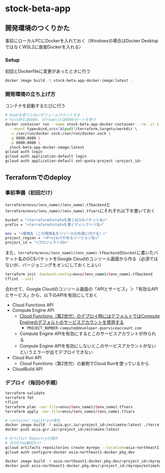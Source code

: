 # stock-beta-app

## 開発環境のつくりかた

事前にローカルPCにDockerを入れておく（Windowsの場合はDocker DesktopではなくWSL2に直接Dockerを入れる）

### Setup

初回とDockerfileに変更があったときに行う

```bash
docker image build -t stock-beta-app-docker-image:latest .
```

### 開発環境の立ち上げ方

コンテナを起動するたびに行う

```bash
# DooDを使うためにボリュームマウントする
# FastAPIは8080, Streamlitは8000ポートを使う
docker container run --name stock-beta-app-docker-container --rm -it \
  --mount type=bind,src="$(pwd)"/terraform,target=/workdir \
  -v /var/run/docker.sock:/var/run/docker.sock \
  -p 8080:8080 \
  -p 8000:8000 \
  stock-beta-app-docker-image:latest
gcloud auth login
gcloud auth application-default login
gcloud auth application-default set-quota-project <project_id>
```

## Terraformでのdeploy

### 事前準備（初回だけ）

`terraform/envs/(env_name)/(env_name).tfbackend`と`terraform/envs/(env_name)/(env_name).tfvars`にそれぞれ以下を書いておく

```bash
bucket = "<terraformのstateを置くGCSのバケット名>"
prefix = "<terraformのstateを置くディレクトリ名>"
```

```bash
env = "<環境名（この環境名をリソースの先頭に付ける）>"
project_region = "<Projectがあるリージョン名>"
project_id = "<プロジェクトID>"
```

また、`terraform/envs/(env_name)/(env_name).tfbackend`の`bucket`に書いたバケット名のGCSバケットをGoogle Cloudのコンソール画面から作る（必須ではないが、バージョニングをオンにしておくとよい）

```bash
terraform init -backend-config=envs/(env_name)/(env_name).tfbackend
tflint --init
```

合わせて、Google Cloudのコンソール画面の「APIとサービス」＞「有効なAPIとサービス」から、以下のAPIを有効にしておく

- Cloud Functions API
- Compute Engine API
  - [Cloud Functions（第2世代）のデプロイ時にはデフォルトではCompute Engineのデフォルトのサービスアカウントを使用する](https://cloud.google.com/functions/docs/securing/function-identity?hl=ja#runtime_service_account)
    - `PROJECT_NUMBER-compute@developer.gserviceaccount.com`
  - Compute Engine APIを有効にするとこのサービスアカウントが作られる
  - Compute Engine APIを有効にしないとこのサービスアカウントがないというエラーが出てデプロイできない
- Cloud Run API
  - Cloud Functions（第2世代）の裏側でCloud Runを使っているから
- CloudBuild API

### デプロイ（毎回の手順）

```bash
terraform validate
terraform fmt
tflint
terraform plan -var-file=envs/(env_name)/(env_name).tfvars
terraform apply -var-file=envs/(env_name)/(env_name).tfvars
```

```bash
# container registryの場合
docker image build -t asia.gcr.io/<project_id>/estimate:latest ./terraform/docker/estimate
docker push asia.gcr.io/<project_id>/estimate:latest

# Artifact Registryの場合
# 次の1行は最初だけ
gcloud artifacts repositories create myrepo --location=asia-northeast1 --repository-format=docker --project=<project_id>
gcloud auth configure-docker asia-northeast1-docker.pkg.dev

docker image build -t asia-northeast1-docker.pkg.dev/<project_id>/myrepo/estimate:latest ./docker/estimate
docker push asia-northeast1-docker.pkg.dev/<project_id>/myrepo/estimate:latest
```

